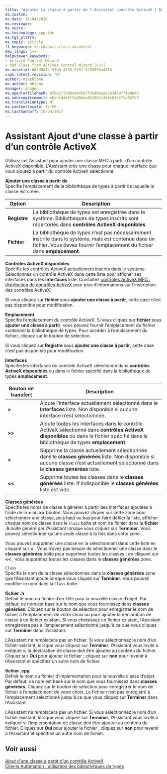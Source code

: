 ```yaml
---
title: "Ajoutez la classe à partir de l’Assistant contrôle ActiveX | Documents Microsoft"
ms.custom: 
ms.date: 11/04/2016
ms.reviewer: 
ms.suite: 
ms.technology: cpp-ide
ms.tgt_pltfrm: 
ms.topic: article
f1_keywords: vc.codewiz.class.axcontrol
dev_langs: C++
helpviewer_keywords:
- ActiveX Control Wizard
- Add Class from ActiveX Control Wizard [C++]
ms.assetid: 668d801c-5fb6-4176-9191-5c38995a4713
caps.latest.revision: "6"
author: mikeblome
ms.author: mblome
manager: ghogen
ms.openlocfilehash: 97b92735bba9445b7fd5d0ee2a303468ff199846
ms.sourcegitcommit: ebec1d449f2bd98aa851667c2bfeb7e27ce657b2
ms.translationtype: MT
ms.contentlocale: fr-FR
ms.lasthandoff: 10/24/2017
---
```

# <a name="add-class-from-activex-control-wizard"></a>Assistant Ajout d’une classe à partir d’un contrôle ActiveX
Utilisez cet Assistant pour ajouter une classe MFC à partir d’un contrôle ActiveX disponible. L’Assistant crée une classe pour chaque interface que vous ajoutez à partir du contrôle ActiveX sélectionné.  
  
 **Ajouter une classe à partir de**  
 Spécifie l’emplacement de la bibliothèque de types à partir de laquelle la classe est créée.  
  
|Option|Description|  
|------------|-----------------|  
|**Registre**|La bibliothèque de types est enregistrée dans le système. Bibliothèques de types inscrits sont répertoriés dans **contrôles ActiveX disponibles**.|  
|**Fichier**|La bibliothèque de types n’est pas nécessairement inscrite dans le système, mais est contenue dans un fichier. Vous devez fournir l’emplacement du fichier dans **emplacement**.|  
  
 **Contrôles ActiveX disponibles**  
 Spécifie les contrôles ActiveX actuellement inscrits dans le système. Sélectionnez un contrôle ActiveX dans cette liste pour afficher ses interfaces dans les **Interfaces** liste. Consultez [contrôles ActiveX MFC : distribution de contrôles ActiveX](../mfc/mfc-activex-controls-distributing-activex-controls.md) pour plus d’informations sur l’inscription des contrôles ActiveX.  
  
 Si vous cliquez sur **fichier** sous **ajouter une classe à partir**, cette case n’est pas disponible pour modification.  
  
 **Emplacement**  
 Spécifie l’emplacement du contrôle ActiveX. Si vous cliquez sur **fichier** sous **ajouter une classe à partir**, vous pouvez fournir l’emplacement du fichier contenant la bibliothèque de types. Pour accéder à l’emplacement du fichier, cliquez sur le bouton de sélection.  
  
 Si vous cliquez sur **Registre** sous **ajouter une classe à partir**, cette case n’est pas disponible pour modification.  
  
 **Interfaces**  
 Spécifie les interfaces du contrôle ActiveX sélectionné dans **contrôles ActiveX disponibles** ou dans le fichier spécifié dans la bibliothèque de types **emplacement**.  
  
|Bouton de transfert|Description|  
|---------------------|-----------------|  
|**>**|Ajoute l’interface actuellement sélectionné dans le **Interfaces** liste. Non disponible si aucune interface n’est sélectionnée.|  
|**>>**|Ajoute toutes les interfaces dans le contrôle ActiveX sélectionné dans **contrôles ActiveX disponibles** ou dans le fichier spécifié dans la bibliothèque de types **emplacement**.|  
|**<**|Supprime la classe actuellement sélectionnée dans le **classes générées** liste. Non disponible si aucune classe n’est actuellement sélectionné dans le **classes générées** liste.|  
|**<\<**|Supprime toutes les classes dans le **classes générées** liste. If indisponible le **classes générées** liste est vide.|  
  
 **Classes générées**  
 Spécifie les noms de classe à générer à partir des interfaces ajoutées à l’aide de la  **>**  ou  **>>**  bouton. Vous pouvez cliquer sur cette zone pour sélectionner une classe, puis haut ou bas pour faire défiler la liste, afficher chaque nom de classe dans le `Class` boîte et nom de fichier dans le **fichier .h** boîte généré par l’Assistant lorsque vous cliquez sur  **Terminer**. Vous pouvez sélectionner qu’une seule classe à la fois dans cette zone.  
  
 Vous pouvez supprimer une classe en la sélectionnant dans cette liste en cliquant sur  **<** . Vous n’avez pas besoin de sélectionner une classe dans le **classes générées** boîte pour supprimer toutes les classes ; en cliquant sur  **<<** , vous supprimez toutes les classes dans le **classes générées** zone.  
  
 `Class`  
 Spécifie le nom de la classe sélectionnée dans la **classes générées** zone que l’Assistant ajoute lorsque vous cliquez sur **Terminer**. Vous pouvez modifier le nom dans la `Class` boîte.  
  
 **fichier .h**  
 Définit le nom du fichier d’en-tête pour la nouvelle classe d’objet. Par défaut, ce nom est basé sur le nom que vous fournissez dans **classes générées**. Cliquez sur le bouton de sélection pour enregistrer le nom de fichier à l’emplacement de votre choix ou pour ajouter la déclaration de classe à un fichier existant. Si vous choisissez un fichier existant, l’Assistant enregistrera pas à l’emplacement sélectionné jusqu'à ce que vous cliquez sur **Terminer** dans l’Assistant.  
  
 L’Assistant ne remplacera pas un fichier. Si vous sélectionnez le nom d’un fichier existant, lorsque vous cliquez sur **Terminer**, l’Assistant vous invite à indiquer si la déclaration de classe doit être ajoutée au contenu du fichier. Cliquez sur **Oui** pour ajouter le fichier ; cliquez sur **non** pour revenir à l’Assistant et spécifiez un autre nom de fichier.  
  
 **fichier .cpp**  
 Définit le nom du fichier d’implémentation pour la nouvelle classe d’objet. Par défaut, ce nom est basé sur le nom que vous fournissez dans **classes générées**. Cliquez sur le bouton de sélection pour enregistrer le nom de fichier à l’emplacement de votre choix. Le fichier n’est pas enregistré à l’emplacement sélectionné jusqu'à ce que vous cliquez sur **Terminer** dans l’Assistant.  
  
 L’Assistant ne remplacera pas un fichier. Si vous sélectionnez le nom d’un fichier existant, lorsque vous cliquez sur **Terminer**, l’Assistant vous invite à indiquer si l’implémentation de classe doit être ajoutée au contenu du fichier. Cliquez sur **Oui** pour ajouter le fichier ; cliquez sur **non** pour revenir à l’Assistant et spécifiez un autre nom de fichier.  
  
## <a name="see-also"></a>Voir aussi  
 [Ajout d’une classe à partir d’un contrôle ActiveX](../ide/adding-a-class-from-an-activex-control-visual-cpp.md)   
 [Clients Automation : utilisation des bibliothèques de types](../mfc/automation-clients-using-type-libraries.md)